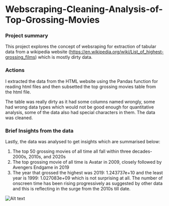 # Webscraping-Cleaning-Analysis-of-Top-Grossing-Movies

### Project summary
This project explores the concept of websraping for extraction of tabular data from a wikipedia website (https://en.wikipedia.org/wiki/List_of_highest-grossing_films) which is mostly dirty data.

### Actions
I extracted the data from the HTML website using the Pandas function for reading html files and then subsetted the top grossing movies table from the html file.

The table was really dirty as it had some columns named wrongly, some had wrong data types which would not be good enough for quantitative analysis, some of the data also had special characters in them. The data was cleaned.

### Brief Insights from the data
Lastly, the data was analysed to get insights which are summarised below:
1. The top 50 grossing movies of all time all fall within three decades- 2000s, 2010s, and 2020s
2. The top grossing movie of all time is Avatar in 2009, closely followed by Avengers Endgame in 2019
3. The year that grossed the highest was 2019: 1.243737e+10 and the least year is 1999: 1.027083e+09 which is not surprising at all. The number of onscreen time has been rising progressively as suggested by other data and this is reflecting in the surge from the 2010s till date.
 
![Alt text](https://github.com/Sunday-Oladokun/Webscraping-Cleaning-Analysis-of-Top-Grossing-Movies/blob/main/Top%20Grossing%20Movies..png)
